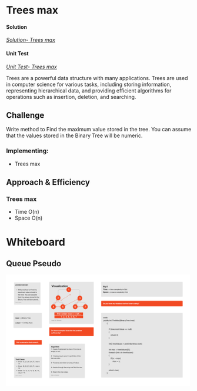 
# Trees max



#### Solution
*[Solution- Trees max](https://github.com/Ody950/data-structures-and-algorithms/blob/main/DataStructures/DataStructures/Trees/BinaryTree.cs)*

#### Unit Test
*[Unit Test- Trees max](https://github.com/Ody950/data-structures-and-algorithms/blob/main/DataStructures/DataStructuresTests/treeMaxTest.cs)*


Trees are a powerful data structure with many applications. Trees are used in computer science for various tasks, including storing information, representing hierarchical data, and providing efficient algorithms for operations such as insertion, deletion, and searching.

## Challenge

Write method to Find the maximum value stored in the tree. You can assume that the values stored in the Binary Tree will be numeric.


### Implementing:

- Trees max

## Approach & Efficiency

### Trees max

- Time O(n)
- Space O(n)


# Whiteboard

## Queue Pseudo

<img src="./assets2/Insert15.jpg" style="width: 500px;">

